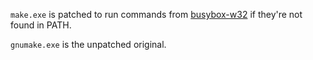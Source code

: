 `make.exe` is patched to run commands from [busybox-w32][1] if they're not found in PATH.

`gnumake.exe` is the unpatched original.

[1]: <https://frippery.org/busybox/>
